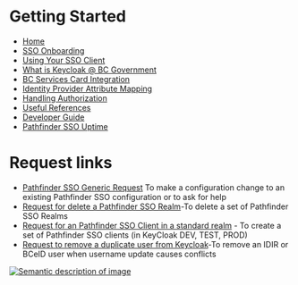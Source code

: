 # Getting Started

- [Home](https://github.com/bcgov/sso-keycloak/wiki)
- [SSO Onboarding](https://github.com/bcgov/sso-keycloak/wiki/SSO-Onboarding)
- [Using Your SSO Client](https://github.com/bcgov/sso-keycloak/wiki/Using-Your-SSO-Client)
- [What is Keycloak @ BC Government](https://github.com/bcgov/sso-keycloak/wiki/What-is-Keycloak-and-how-it's-used-@-BC-Gov%3F)
- [BC Services Card Integration](https://github.com/bcgov/sso-keycloak/wiki/BC-Service-Card-Integration)
- [Identity Provider Attribute Mapping](https://github.com/bcgov/sso-keycloak/wiki/Identity-Provider-Attribute-Mapping)
- [Handling Authorization](https://github.com/bcgov/sso-keycloak/wiki/Handling-Authorization)
- [Useful References](https://github.com/bcgov/sso-keycloak/wiki/Useful-References)
- [Developer Guide](https://github.com/bcgov/sso-requests/blob/dev/docs/developer-guide.md)
- [Pathfinder SSO Uptime](https://uptime.com/s/bcgov-sso)

# Request links
- [Pathfinder SSO Generic Request](https://github.com/BCDevOps/devops-requests/issues/new?assignees=jlangy%2C+junminahn%2C+arcshiftsolutions%2C+zsamji%2C+ConradBoydElliottGustafson&labels=sso-client-q%26a%2C+pending%2C+sso%2C+standard+realm%2C+configuration&template=keycloak_configuration_change.md&title=) To make a configuration change to an existing Pathfinder SSO configuration or to ask for help 
- [Request for delete a Pathfinder SSO Realm](https://github.com/BCDevOps/devops-requests/issues/new?assignees=jlangy%2C+junminahn%2C+arcshiftsolutions%2C+zsamji%2C+ConradBoydElliottGustafson&labels=keycloak-realm%2C+pending%2C+sso&template=keycloak_realm_removal.md&title=)-To delete a set of Pathfinder SSO Realms 
- [Request for an Pathfinder SSO Client in a standard realm](https://bcgov.github.io/sso-requests/) - To create a set of Pathfinder SSO clients (in KeyCloak DEV, TEST, PROD) 
- [Request to remove a duplicate user from Keycloak](https://github.com/BCDevOps/devops-requests/issues/new?assignees=jlangy%2C+junminahn%2C+arcshiftsolutions%2C+zsamji%2C+ConradBoydElliottGustafson&labels=keycloak-user%2C+sso&template=keycloak_user_removal_request.md&title=)-To remove an IDIR or BCeID user when username update causes conflicts

[![Semantic description of image](https://user-images.githubusercontent.com/87393930/133819035-4d0444b7-f962-4370-93b5-ac6201a05d0f.png)][2]

[2]:https://github.com/bcgov/sso-keycloak/wiki/Additional-Help


